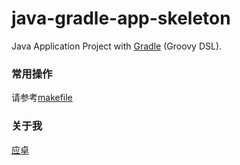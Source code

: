# java-gradle-app-skeleton

Java Application Project with [Gradle](https://gradle.org) (Groovy DSL).

### 常用操作

请参考[makefile](makefile)

### 关于我

[应卓](mailto:yingzhor@gmail.com)
